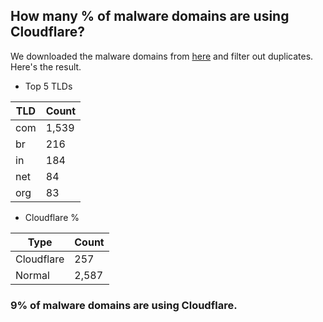 ## How many % of malware domains are using Cloudflare?


We downloaded the malware domains from [here](https://urlhaus.abuse.ch) and filter out duplicates.
Here's the result.


[//]: # (start replacement)


- Top 5 TLDs

| TLD | Count |
| --- | --- |
| com | 1,539 |
| br | 216 |
| in | 184 |
| net | 84 |
| org | 83 |


- Cloudflare %

| Type | Count |
| --- | --- |
| Cloudflare | 257 |
| Normal | 2,587 |


### 9% of malware domains are using Cloudflare.